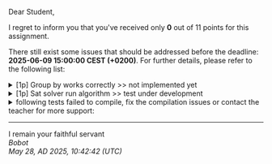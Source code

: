 Dear Student,

I regret to inform you that you've received only **0** out of 11 points for this assignment.

There still exist some issues that should be addressed before the deadline: **2025-06-09 15:00:00 CEST (+0200)**. For further details, please refer to the following list:

<details><summary>[1p] Group by works correctly &gt;&gt; not implemented yet</summary></details>
<details><summary>[1p] Sat solver run algorithm &gt;&gt; test under development</summary></details>
<details><summary>following tests failed to compile, fix the compilation issues or contact the teacher for more support:</summary>&emsp;-&nbsp;[1p]&nbsp;Sudoku&nbsp;cnf&nbsp;at&nbsp;most&nbsp;one<br>&emsp;-&nbsp;[1p]&nbsp;Sudoku&nbsp;cnf&nbsp;exactly&nbsp;one<br>&emsp;-&nbsp;[1p]&nbsp;Sudoku&nbsp;cnf&nbsp;every&nbsp;col&nbsp;contains&nbsp;unique&nbsp;values<br>&emsp;-&nbsp;[1p]&nbsp;Sudoku&nbsp;cnf&nbsp;possible&nbsp;propositions<br>&emsp;-&nbsp;[1p]&nbsp;Sudoku&nbsp;cnf&nbsp;post&nbsp;init<br>&emsp;-&nbsp;[1p]&nbsp;Sudoku&nbsp;cnf&nbsp;decode<br>&emsp;-&nbsp;[1p]&nbsp;Sudoku&nbsp;cnf&nbsp;every&nbsp;row&nbsp;contains&nbsp;unique&nbsp;values<br>&emsp;-&nbsp;[1p]&nbsp;Sudoku&nbsp;cnf&nbsp;at&nbsp;least&nbsp;one<br>&emsp;-&nbsp;[1p]&nbsp;Sudoku&nbsp;cnf&nbsp;every&nbsp;block&nbsp;contains&nbsp;unique&nbsp;values</details>

-----------
I remain your faithful servant\
_Bobot_\
_May 28, AD 2025, 10:42:42 (UTC)_